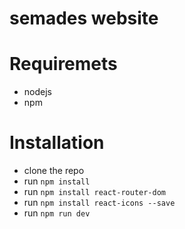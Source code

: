 # semades website

# Requiremets

- nodejs
- npm

# Installation

- clone the repo
- run `npm install`
- run `npm install react-router-dom`
- run `npm install react-icons --save`
- run `npm run dev`
